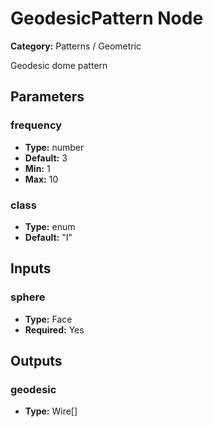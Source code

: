 
# GeodesicPattern Node

**Category:** Patterns / Geometric

Geodesic dome pattern

## Parameters


### frequency
- **Type:** number
- **Default:** 3
- **Min:** 1
- **Max:** 10



### class
- **Type:** enum
- **Default:** "I"





## Inputs


### sphere
- **Type:** Face
- **Required:** Yes



## Outputs


### geodesic
- **Type:** Wire[]




